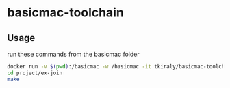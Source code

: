 # basicmac-toolchain

## Usage

run these commands from the basicmac folder

```bash
docker run -v $(pwd):/basicmac -w /basicmac -it tkiraly/basicmac-toolchain:latest
cd project/ex-join
make
```
